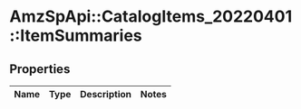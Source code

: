 # AmzSpApi::CatalogItems_20220401::ItemSummaries

## Properties
Name | Type | Description | Notes
------------ | ------------- | ------------- | -------------

